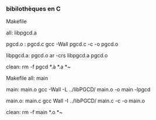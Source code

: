 ### bibilothèques en C
Makefile

all: libpgcd.a

pgcd.o : pgcd.c
        gcc -Wall pgcd.c -c  -o pgcd.o

libpgcd.a:  pgcd.o
        ar -crs libpgcd.a pgcd.o

clean:
        rm -f pgcd *.à *.a *~


Makefile
all: main

main: main.o
        gcc -Wall -L ../libPGCD/ main.o -o main -lpgcd

main.o: main.c
        gcc Wall -I ../libPGCD/ main.c -c -o main.o

clean:
        rm -f main *.o *~